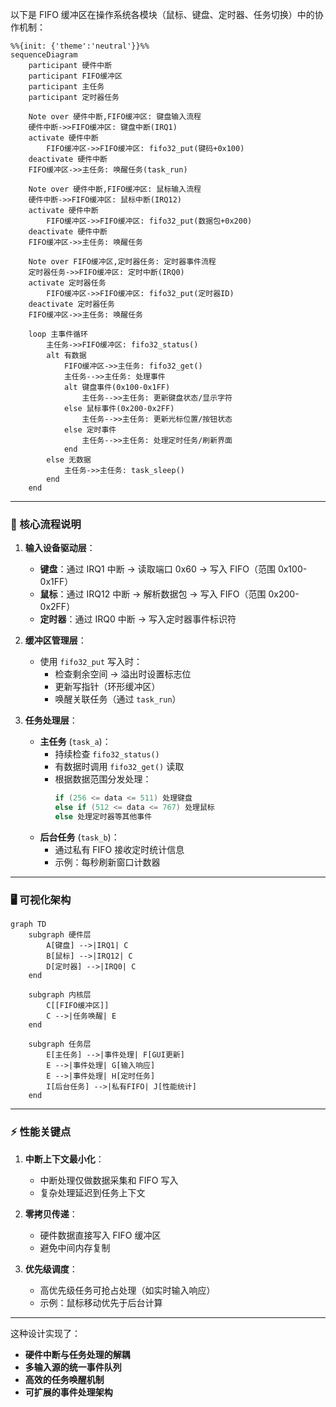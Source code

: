 以下是 FIFO 缓冲区在操作系统各模块（鼠标、键盘、定时器、任务切换）中的协作机制：

```mermaid
%%{init: {'theme':'neutral'}}%%
sequenceDiagram
    participant 硬件中断
    participant FIFO缓冲区
    participant 主任务
    participant 定时器任务

    Note over 硬件中断,FIFO缓冲区: 键盘输入流程
    硬件中断->>FIFO缓冲区: 键盘中断(IRQ1)
    activate 硬件中断
        FIFO缓冲区->>FIFO缓冲区: fifo32_put(键码+0x100)
    deactivate 硬件中断
    FIFO缓冲区->>主任务: 唤醒任务(task_run)

    Note over 硬件中断,FIFO缓冲区: 鼠标输入流程
    硬件中断->>FIFO缓冲区: 鼠标中断(IRQ12)
    activate 硬件中断
        FIFO缓冲区->>FIFO缓冲区: fifo32_put(数据包+0x200)
    deactivate 硬件中断
    FIFO缓冲区->>主任务: 唤醒任务

    Note over FIFO缓冲区,定时器任务: 定时器事件流程
    定时器任务->>FIFO缓冲区: 定时中断(IRQ0)
    activate 定时器任务
        FIFO缓冲区->>FIFO缓冲区: fifo32_put(定时器ID)
    deactivate 定时器任务
    FIFO缓冲区->>主任务: 唤醒任务

    loop 主事件循环
        主任务->>FIFO缓冲区: fifo32_status()
        alt 有数据
            FIFO缓冲区->>主任务: fifo32_get()
            主任务-->>主任务: 处理事件
            alt 键盘事件(0x100-0x1FF)
                主任务-->>主任务: 更新键盘状态/显示字符
            else 鼠标事件(0x200-0x2FF)
                主任务-->>主任务: 更新光标位置/按钮状态
            else 定时事件
                主任务-->>主任务: 处理定时任务/刷新界面
            end
        else 无数据
            主任务->>主任务: task_sleep()
        end
    end
```

---

### 🔄 核心流程说明

1. **输入设备驱动层**：
   - **键盘**：通过 IRQ1 中断 → 读取端口 0x60 → 写入 FIFO（范围 0x100-0x1FF）
   - **鼠标**：通过 IRQ12 中断 → 解析数据包 → 写入 FIFO（范围 0x200-0x2FF）
   - **定时器**：通过 IRQ0 中断 → 写入定时器事件标识符

2. **缓冲区管理层**：
   - 使用 `fifo32_put` 写入时：
     - 检查剩余空间 → 溢出时设置标志位
     - 更新写指针（环形缓冲区）
     - 唤醒关联任务（通过 `task_run`）

3. **任务处理层**：
   - **主任务** (`task_a`)：
     - 持续检查 `fifo32_status()`
     - 有数据时调用 `fifo32_get()` 读取
     - 根据数据范围分发处理：
       ```c
       if (256 <= data <= 511) 处理键盘 
       else if (512 <= data <= 767) 处理鼠标
       else 处理定时器等其他事件
       ```
   - **后台任务** (`task_b`)：
     - 通过私有 FIFO 接收定时统计信息
     - 示例：每秒刷新窗口计数器

---

### 🖥️ 可视化架构
```mermaid
graph TD
    subgraph 硬件层
        A[键盘] -->|IRQ1| C
        B[鼠标] -->|IRQ12| C
        D[定时器] -->|IRQ0| C
    end

    subgraph 内核层
        C[[FIFO缓冲区]]
        C -->|任务唤醒| E
    end

    subgraph 任务层
        E[主任务] -->|事件处理| F[GUI更新]
        E -->|事件处理| G[输入响应]
        E -->|事件处理| H[定时任务]
        I[后台任务] -->|私有FIFO| J[性能统计]
    end
```

---

### ⚡ 性能关键点
1. **中断上下文最小化**：
   - 中断处理仅做数据采集和 FIFO 写入
   - 复杂处理延迟到任务上下文

2. **零拷贝传递**：
   - 硬件数据直接写入 FIFO 缓冲区
   - 避免中间内存复制

3. **优先级调度**：
   - 高优先级任务可抢占处理（如实时输入响应）
   - 示例：鼠标移动优先于后台计算

---

这种设计实现了：
- **硬件中断与任务处理的解耦**
- **多输入源的统一事件队列**
- **高效的任务唤醒机制**
- **可扩展的事件处理架构**
